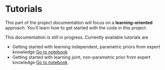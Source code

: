 # Tutorials

This part of the project documentation
will focus on a **learning-oriented** approach.
You'll learn how to get started with the code in this project.

This documentation is still in progress. Currently available tutorials are

+ Getting started with learning independent, parametric priors from expert knowledge [Go to notebook](getting-started-param.py)
+ Getting started with learning joint, non-parametric prior from expert knowledge [Go to notebook](getting-started-deep.py)
